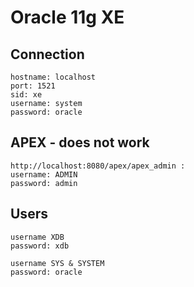 # Oracle 11g XE

## Connection
```
hostname: localhost
port: 1521
sid: xe
username: system
password: oracle
```

## APEX - does not work
```
http://localhost:8080/apex/apex_admin :
username: ADMIN
password: admin
```

## Users
```
username XDB
password: xdb

username SYS & SYSTEM
password: oracle
```

